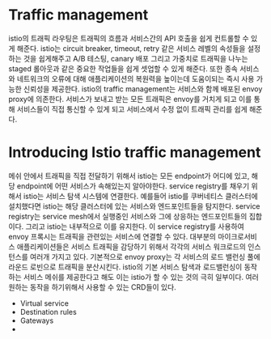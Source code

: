 # Traffic management
istio의 트래픽 라우팅은 트래픽의 흐름과 서비스간의 API 호출을 쉽게 컨트롤할 수 있게 해준다. istio는 circuit breaker, timeout, retry 같은 서비스 레벨의 속성들을 설정하는 것을 쉽게해주고 A/B 테스팅, canary 배포 그리고 가중치로 트래픽을 나누는 staged 롤아웃과 같은 중요한 작업들을 쉽게 셋업할 수 있게 해준다.  또한 종속 서비스와 네트워크의 오류에 대해 애플리케이션의 복원력을 높이는데 도움이되는 즉시 사용 가능한 신뢰성을 제공한다. 
istio의 traffic management는 서비스와 함께 배포된 envoy proxy에 의존한다. 서비스가 보내고 받는 모든 트래픽은 envoy를 거치게 되고 이를 통해 서비스들이 직접 통신할 수 있게 되고 서비스에서 수정 없이 트래픽 관리를 쉽게 해준다.

# Introducing Istio traffic management
메쉬 안에서 트래픽을 직접 전달하기 위해서 istio는 모든 endpoint가 어디에 있고, 해당 endpoint에 어떤 서비스가 속해있는지 알아야한다. service registry를 채우기 위해서 istio는 서비스 탐색 시스템에 연결한다. 예를들어 istio를 쿠버네티스 클러스터에 설치했다면 istio는 해당 클러스터에 있는 서비스와 엔드포인트들을 탐지한다. 
service registry는 service mesh에서 실행중인 서비스와 그에 상응하는 엔드포인트들의 집합이다. 그리고 istio는 내부적으로 이를 유지한다. 이 service registry를 사용하여 envoy 프록시는 트래픽을 관련있는 서비스에 연결할 수 있다. 대부분의 마이크로서비스 애플리케이션들은 서비스 트래픽을 감당하기 위해서 각각의 서비스 워크로드의 인스턴스를 여러개 가지고 있다. 기본적으로 envoy proxy는 각 서비스의 로드 밸런싱 풀에 라운드 로빈으로 트래픽을 분산시킨다. 
istio의 기본 서비스 탐색과 로드밸런싱이 동작하는 서비스 메쉬를 제공한다고 해도 이는 istio가 할 수 있는 것의 극히 일부이다. 여러 원하는 동작을 하기위해서 사용할 수 있는 CRD들이 있다.

- Virtual service
- Destination rules
- Gateways
- 
